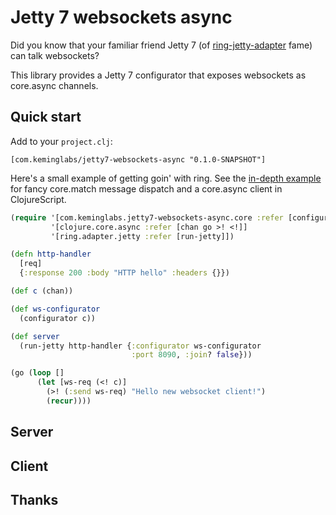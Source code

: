 # Jetty 7 websockets async

Did you know that your familiar friend Jetty 7 (of [ring-jetty-adapter](https://github.com/ring-clojure/ring/tree/master/ring-jetty-adapter) fame) can talk websockets?

This library provides a Jetty 7 configurator that exposes websockets as core.async channels.


## Quick start

Add to your `project.clj`:

    [com.keminglabs/jetty7-websockets-async "0.1.0-SNAPSHOT"]
    
Here's a small example of getting goin' with ring.
See the [in-depth example](example/) for fancy core.match message dispatch and a core.async client in ClojureScript.

```clojure
(require '[com.keminglabs.jetty7-websockets-async.core :refer [configurator]]
         '[clojure.core.async :refer [chan go >! <!]]
         '[ring.adapter.jetty :refer [run-jetty]])

(defn http-handler
  [req]
  {:response 200 :body "HTTP hello" :headers {}})

(def c (chan))

(def ws-configurator
  (configurator c))

(def server
  (run-jetty http-handler {:configurator ws-configurator
                           :port 8090, :join? false}))

(go (loop []
      (let [ws-req (<! c)]
        (>! (:send ws-req) "Hello new websocket client!")
        (recur))))
```


## Server

## Client

## Thanks
